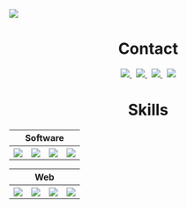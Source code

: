 <img src="https://user-images.githubusercontent.com/66129931/171743875-4c0a70e7-5caf-416b-a687-b4b313a5892e.png" align="center">


<h1 align="center">Contact</h1>

<p align="center">
	<a href="https://www.linkedin.com/in/maxence-bonamy-261668221/">
		<img src="https://img.shields.io/badge/-LINKEDIN-0077B5?style=for-the-badge&logo=linkedin&logoColor=white">
	</a>
	<span>&nbsp;</span>
	<a href="mailto:maxencebonamy@gmail.com">
		<img src="https://img.shields.io/badge/-GMAIL-D14836?style=for-the-badge&logo=gmail&logoColor=white">
	</a>
	<span>&nbsp;</span>
	<a href="https://twitter.com/__Hyunkel__">
		<img src="https://img.shields.io/badge/Twitter-1DA1F2?style=for-the-badge&logo=twitter&logoColor=white">
	</a>
	<span>&nbsp;</span>
	<a href="https://www.instagram.com/maxence_bnm/">
		<img src="https://img.shields.io/badge/Instagram-E4405F?style=for-the-badge&logo=instagram&logoColor=white">
	</a>
</p>


<h1 align="center">Skills</h1>

<table align="center">
    <thead>
        <tr>
            <th colspan="4"><b>Software</b></th>
        </tr>
    </thead>
    <tbody>
        <tr>
            <th><img src="https://user-images.githubusercontent.com/66129931/171740184-dfdd5792-9897-4e9c-bf0d-1f811c955de8.png"></th>
            <th><img src="https://user-images.githubusercontent.com/66129931/171740218-033413b8-3854-40df-89c9-9035ef164806.png"></th>
            <th><img src="https://user-images.githubusercontent.com/66129931/171740208-11b52897-c9a7-4c66-873d-57687c4d08f0.png"></th>
            <th><img src="https://user-images.githubusercontent.com/66129931/171740764-fc92b0ef-ac1e-42c8-8ef6-919a3e156316.png"></th>
        </tr>
    </tbody>
</table>

<table align="center">
    <thead>
        <tr>
            <th colspan="4"><b>Web</b></th>
        </tr>
    </thead>
    <tbody>
        <tr>
            <th><img src="https://user-images.githubusercontent.com/66129931/171740425-a87a7b62-1b2e-4af4-b4f7-3f97866bbe35.png"></th>
            <th><img src="https://user-images.githubusercontent.com/66129931/171740320-0654ae25-6f08-4eac-af0a-40d62642d6ef.png"></th>
            <th><img src="https://user-images.githubusercontent.com/66129931/171740330-be3e083a-d501-4f4d-84fb-bdb553bced3f.png"></th>
            <th><img src="https://user-images.githubusercontent.com/66129931/171740909-239beab8-a005-4df3-a4f8-bbd385dd5da3.png"></th>
        </tr>
    </tbody>
</table>
